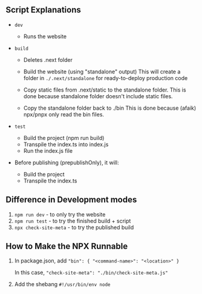 

## Script Explanations

- `dev` 
    - Runs the website
    
- `build`
    - Deletes .next folder
    - Build the website (using "standalone" output)
      This will create a folder in `./.next/standalone` for ready-to-deploy production code

    - Copy static files from .next/static to the standalone folder.
      This is done because standalone folder doesn't include static files.

    - Copy the standalone folder back to ./bin
      This is done because (afaik) npx/pnpx only read the bin files.

- `test`
    - Build the project (npm run build)
    - Transpile the index.ts into index.js
    - Run the index.js file

- Before publishing (prepublishOnly), it will:
    - Build the project
    - Transpile the index.ts

## Difference in Development modes

1.  `npm run dev` - to only try the website
2.  `npm run test` - to try the finished build + script
3.  `npx check-site-meta` - to try the published build

## How to Make the NPX Runnable

1.  In package.json, add `"bin": { "<command-name>": "<location>" }`
    
    In this case, `"check-site-meta": "./bin/check-site-meta.js"`

2.  Add the shebang `#!/usr/bin/env node` 

